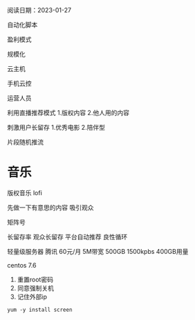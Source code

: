 阅读日期：2023-01-27

自动化脚本 

盈利模式

规模化

云主机

手机云控

运营人员

利用直播推荐模式
 1.版权内容
 2.他人用的内容

刺激用户长留存
	1.优秀电影
	2.陪伴型 


片段随机推流 

 # 音乐
版权音乐
lofi

先做一下有意思的内容
吸引观众

矩阵号


长留存率
观众长留存
平台自动推荐
良性循环


轻量级服务器
腾讯 
60元/月
5M带宽
500GB
1500kpbs
400GB用量

centos 7.6
1. 重置root密码
2. 同意强制关机
3. 记住外部ip

```
yum -y install screen

```


